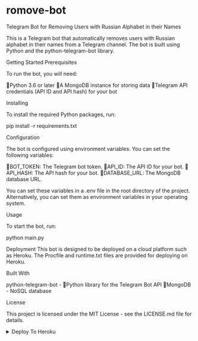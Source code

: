 # romove-bot



Telegram Bot for Removing Users with Russian Alphabet in their Names



This is a Telegram bot that automatically removes users with Russian alphabet in their names from a Telegram channel. The bot is built using Python and the python-telegram-bot library.

Getting Started
Prerequisites

To run the bot, you will need:

🔰Python 3.6 or later
🔰A MongoDB instance for storing data
🔰Telegram API credentials (API ID and API hash) for your bot


Installing

To install the required Python packages, run:

pip install -r requirements.txt

Configuration

The bot is configured using environment variables. You can set the following variables:

🔰BOT_TOKEN: The Telegram bot token.
🔰API_ID: The API ID for your bot.
🔰API_HASH: The API hash for your bot.
🔰DATABASE_URL: The MongoDB database URL.

You can set these variables in a .env file in the root directory of the project. Alternatively, you can set them as environment variables in your operating system.

Usage

To start the bot, run:

python main.py


Deployment
This bot is designed to be deployed on a cloud platform such as Heroku. The Procfile and runtime.txt files are provided for deploying on Heroku.

Built With

python-telegram-bot -
🔰Python library for the
Telegram Bot API
🔰MongoDB - NoSQL database


License

This project is licensed under the MIT License - see the LICENSE.md file for details.


<details><summary>Deploy To Heroku</summary>
<p>
<br>
<a href="https://heroku.com/deploy?template=https://github.com/SPARKBRO/romove-bot">
  <img src="https://www.herokucdn.com/deploy/button.svg" alt="Deploy To Heroku">
</a>
</p>
</details>

